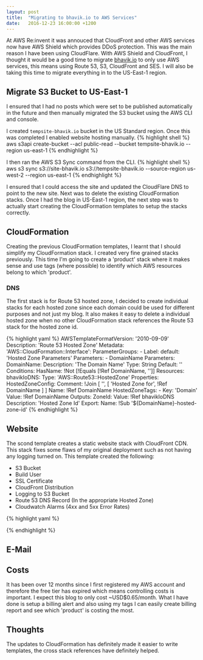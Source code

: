 ```yaml
---
layout: post
title:  "Migrating to bhavik.io to AWS Services"
date:   2016-12-23 16:00:00 +1200
---
```

At AWS Re:invent it was annouced that CloudFront and other AWS services now have AWS Shield which provides DDoS protection. This was the main reason I have been using CloudFlare. With AWS Shield and CloudFront, I thought it would be a good time to migrate [bhavik.io](https://bhavik.io) to only use AWS services, this means using Route 53, S3, CloudFront and SES. I will also be taking this time to migrate everything in to the US-East-1 region.

## Migrate S3 Bucket to US-East-1
I ensured that I had no posts which were set to be published automatically in the future and then manually migrated the S3 bucket using the AWS CLI and console.

I created `tempsite-bhavik.io` bucket in the US Standard region. Once this was completed I enabled website hosting manually.
{% highlight shell %}
aws s3api create-bucket --acl public-read --bucket tempsite-bhavik.io --region us-east-1
{% endhighlight %}

I then ran the AWS S3 Sync command from the CLI.
{% highlight shell %}
aws s3 sync s3://site-bhavik.io s3://tempsite-bhavik.io --source-region us-west-2 --region us-east-1
{% endhighlight %}

I ensured that I could access the site and updated the CloudFlare DNS to point to the new site. Next was to delete the existing CloudFormation stacks. Once I had the blog in US-East-1 region, the next step was to actually start creating the CloudFormation templates to setup the stacks correctly.

## CloudFormation
Creating the previous CloudFormation templates, I learnt that I should simplify my CloudFormation stack. I created very fine grained stacks previously. This time I'm going to create a 'product' stack where it makes sense and use tags (where possible) to identify which AWS resources belong to which 'product'.

### DNS
The first stack is for Route 53 hosted zone, I decided to create individual stacks for each hosted zone since each domain could be used for different purposes and not just my blog. It also makes it easy to delete a individual hosted zone when no other CloudFormation stack references the Route 53 stack for the hosted zone id.

{% highlight yaml %}
AWSTemplateFormatVersion: '2010-09-09'
Description: 'Route 53 Hosted Zone'
Metadata:
  'AWS::CloudFormation::Interface':
    ParameterGroups:
    - Label:
        default: 'Hosted Zone Parameters'
      Parameters:
      - DomainName
Parameters:
  DomainName:
    Description: 'The Domain Name'
    Type: String
    Default: ''
Conditions:
  HasName: !Not [!Equals [!Ref DomainName, '']]
Resources:
  bhavikIoDNS:
    Type: 'AWS::Route53::HostedZone'
    Properties:
      HostedZoneConfig:
        Comment: !Join [ '', [ 'Hosted Zone for', !Ref DomainName ] ]
      Name: !Ref DomainName
      HostedZoneTags:
      -
        Key: 'Domain'
        Value: !Ref DomainName
Outputs:
  ZoneId:
    Value: !Ref bhavikIoDNS
    Description: 'Hosted Zone Id'
    Export:
      Name: !Sub '${DomainName}-hosted-zone-id'
{% endhighlight %}


## Website
The scond template creates a static website stack with CloudFront CDN. This stack fixes some flaws of my original deployment such as not having any logging turned on. This template created the following:
 - S3 Bucket
 - Build User
 - SSL Certificate
 - CloudFront Distribution
 - Logging to S3 Bucket
 - Route 53 DNS Record (In the appropriate Hosted Zone)
 - Cloudwatch Alarms (4xx and 5xx Error Rates)

{% highlight yaml %}

{% endhighlight %}

## E-Mail



## Costs
It has been over 12 months since I first registered my AWS account and therefore the free tier has expired which means controlling costs is important. I expect this blog to only cost ~USD$0.65/month. What I have done is setup a billing alert and also using my tags I can easily create billing report and see which 'product' is costing the most.

## Thoughts
The updates to CloudFormation has definitely made it easier to write templates, the cross stack references have definitely helped.
